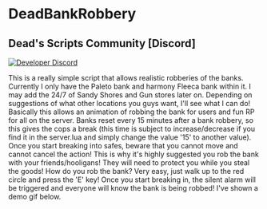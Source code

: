 # DeadBankRobbery
## Dead's Scripts Community [Discord]
[![Developer Discord]()]()

This is a really simple script that allows realistic robberies of the banks. Currently I only have the Paleto bank and harmony Fleeca bank within it. I may add the 24/7 of Sandy Shores and Gun stores later on. Depending on suggestions of what other locations you guys want, I'll see what I can do!
Basically this allows an animation of robbing the bank for users and fun RP for all on the server.
Banks reset every 15 minutes after a bank robbery, so this gives the cops a break (this time is subject to increase/decrease if you find it in the server.lua and simply change the value '15' to another value). Once you start breaking into safes, beware that you cannot move and cannot cancel the action! This is why it's highly suggested you rob the bank with your friends/hooligans! They will need to protect you while you steal the goods! How do you rob the bank? Very easy, just walk up to the red circle and press the 'E' key! Once you start breaking in, the silent alarm will be triggered and everyone will know the bank is being robbed! I've shown a demo gif below. 
